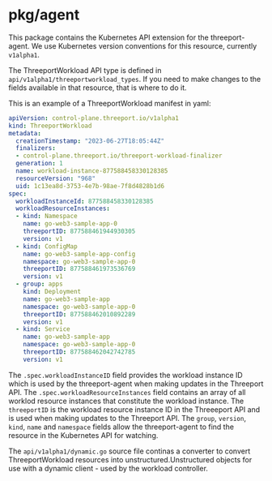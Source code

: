 # pkg/agent

This package contains the Kubernetes API extension for the threeport-agent.  We
use Kubernetes version conventions for this resource, currently `v1alpha1`.

The ThreeportWorkload API type is defined in
`api/v1alpha1/threeportworkload_types`.  If you need to make changes to the
fields available in that resource, that is where to do it.

This is an example of a ThreeportWorkload manifest in yaml:

```yaml
apiVersion: control-plane.threeport.io/v1alpha1
kind: ThreeportWorkload
metadata:
  creationTimestamp: "2023-06-27T18:05:44Z"
  finalizers:
  - control-plane.threeport.io/threeport-workload-finalizer
  generation: 1
  name: workload-instance-877588458330128385
  resourceVersion: "968"
  uid: 1c13ea8d-3753-4e7b-98ae-7f8d4828b1d6
spec:
  workloadInstanceId: 877588458330128385
  workloadResourceInstances:
  - kind: Namespace
    name: go-web3-sample-app-0
    threeportID: 877588461944930305
    version: v1
  - kind: ConfigMap
    name: go-web3-sample-app-config
    namespace: go-web3-sample-app-0
    threeportID: 877588461973536769
    version: v1
  - group: apps
    kind: Deployment
    name: go-web3-sample-app
    namespace: go-web3-sample-app-0
    threeportID: 877588462010892289
    version: v1
  - kind: Service
    name: go-web3-sample-app
    namespace: go-web3-sample-app-0
    threeportID: 877588462042742785
    version: v1
```

The `.spec.workloadInstanceID` field provides the workload instance ID which is
used by the threeport-agent when making updates in the Threeport API.  The
`.spec.workloadResourceInstances` field contains an array of all worklod
resource instances that constitute the workload instance.  The `threeportID` is
the workload resource instance ID in the Threeeport API and is
used when making updates to the Threeport API.  The `group`, `version`, `kind`,
`name` and `namespace` fields allow the threeport-agent to find the resource in
the Kubernetes API for watching.

The `api/v1alpha1/dynamic.go` source file continas a converter to convert
ThreeportWorkload resources into unstructured.Unstructured objects for use with
a dynamic client - used by the workload controller.

